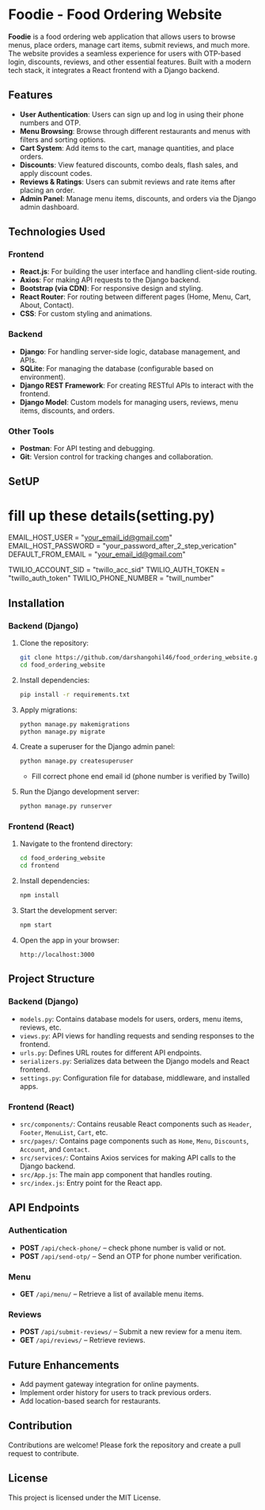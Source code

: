 # Foodie - Food Ordering Website

**Foodie** is a food ordering web application that allows users to browse menus, place orders, manage cart items, submit reviews, and much more. The website provides a seamless experience for users with OTP-based login, discounts, reviews, and other essential features. Built with a modern tech stack, it integrates a React frontend with a Django backend.

## Features

- **User Authentication**: Users can sign up and log in using their phone numbers and OTP.
- **Menu Browsing**: Browse through different restaurants and menus with filters and sorting options.
- **Cart System**: Add items to the cart, manage quantities, and place orders.
- **Discounts**: View featured discounts, combo deals, flash sales, and apply discount codes.
- **Reviews & Ratings**: Users can submit reviews and rate items after placing an order.
- **Admin Panel**: Manage menu items, discounts, and orders via the Django admin dashboard.

## Technologies Used

### Frontend
- **React.js**: For building the user interface and handling client-side routing.
- **Axios**: For making API requests to the Django backend.
- **Bootstrap (via CDN)**: For responsive design and styling.
- **React Router**: For routing between different pages (Home, Menu, Cart, About, Contact).
- **CSS**: For custom styling and animations.

### Backend
- **Django**: For handling server-side logic, database management, and APIs.
- **SQLite**: For managing the database (configurable based on environment).
- **Django REST Framework**: For creating RESTful APIs to interact with the frontend.
- **Django Model**: Custom models for managing users, reviews, menu items, discounts, and orders.

### Other Tools
- **Postman**: For API testing and debugging.
- **Git**: Version control for tracking changes and collaboration.

## SetUP


# fill up these details(setting.py)
EMAIL_HOST_USER = "your_email_id@gmail.com"
EMAIL_HOST_PASSWORD = "your_password_after_2_step_verication"
DEFAULT_FROM_EMAIL = "your_email_id@gmail.com"


TWILIO_ACCOUNT_SID = "twillo_acc_sid"
TWILIO_AUTH_TOKEN = "twillo_auth_token"
TWILIO_PHONE_NUMBER = "twill_number"


## Installation

### Backend (Django)

1. Clone the repository:
    ```bash
    git clone https://github.com/darshangohil46/food_ordering_website.git
    cd food_ordering_website
    ```

2. Install dependencies:
    ```bash
    pip install -r requirements.txt
    ```

3. Apply migrations:
    ```bash
    python manage.py makemigrations
    python manage.py migrate
    ```

4. Create a superuser for the Django admin panel:
    ```bash
    python manage.py createsuperuser
    ```
    - Fill correct phone end email id (phone number is verified by Twillo)

5. Run the Django development server:
    ```bash
    python manage.py runserver
    ```

### Frontend (React)

1. Navigate to the frontend directory:
    ```bash
    cd food_ordering_website
    cd frontend
    ```

2. Install dependencies:
    ```bash
    npm install
    ```

3. Start the development server:
    ```bash
    npm start
    ```

4. Open the app in your browser:
    ```
    http://localhost:3000
    ```

## Project Structure

### Backend (Django)

- `models.py`: Contains database models for users, orders, menu items, reviews, etc.
- `views.py`: API views for handling requests and sending responses to the frontend.
- `urls.py`: Defines URL routes for different API endpoints.
- `serializers.py`: Serializes data between the Django models and React frontend.
- `settings.py`: Configuration file for database, middleware, and installed apps.

### Frontend (React)

- `src/components/`: Contains reusable React components such as `Header`, `Footer`, `MenuList`, `Cart`, etc.
- `src/pages/`: Contains page components such as `Home`, `Menu`, `Discounts`, `Account`, and `Contact`.
- `src/services/`: Contains Axios services for making API calls to the Django backend.
- `src/App.js`: The main app component that handles routing.
- `src/index.js`: Entry point for the React app.

## API Endpoints

### Authentication

- **POST** `/api/check-phone/` – check phone number is valid or not.
- **POST** `/api/send-otp/` – Send an OTP for phone number verification.

### Menu

- **GET** `/api/menu/` – Retrieve a list of available menu items.

### Reviews

- **POST** `/api/submit-reviews/` – Submit a new review for a menu item.
- **GET** `/api/reviews/` – Retrieve reviews.

## Future Enhancements

- Add payment gateway integration for online payments.
- Implement order history for users to track previous orders.
- Add location-based search for restaurants.

## Contribution

Contributions are welcome! Please fork the repository and create a pull request to contribute.

## License

This project is licensed under the MIT License.
